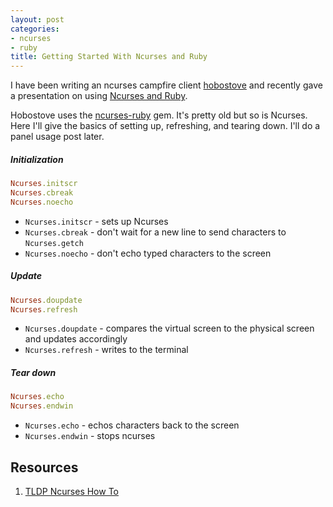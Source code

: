 ```yaml
---
layout: post
categories:
- ncurses
- ruby
title: Getting Started With Ncurses and Ruby
---
```


I have been writing an ncurses campfire client [hobostove](http://github.com/smartlogic/hobostove) and recently gave a presentation on using [Ncurses and Ruby](http://www.slideshare.net/SmartLogic/ncurses-in-your-hobostove).

Hobostove uses the [ncurses-ruby](https://github.com/eclubb/ncurses-ruby) gem. It's pretty old but so is Ncurses. Here I'll give the basics of setting up, refreshing, and tearing down. I'll do a panel usage post later.

##### Initialization
```ruby
Ncurses.initscr
Ncurses.cbreak
Ncurses.noecho
```

- `Ncurses.initscr` - sets up Ncurses
- `Ncurses.cbreak` - don't wait for a new line to send characters to `Ncurses.getch`
- `Ncurses.noecho` - don't echo typed characters to the screen

##### Update
```ruby
Ncurses.doupdate
Ncurses.refresh
```

- `Ncurses.doupdate` - compares the virtual screen to the physical screen and updates accordingly
- `Ncurses.refresh` - writes to the terminal

##### Tear down
```ruby
Ncurses.echo
Ncurses.endwin
```

- `Ncurses.echo` - echos characters back to the screen
- `Ncurses.endwin` - stops ncurses

## Resources
1. [TLDP Ncurses How To](http://tldp.org/HOWTO/NCURSES-Programming-HOWTO/)
